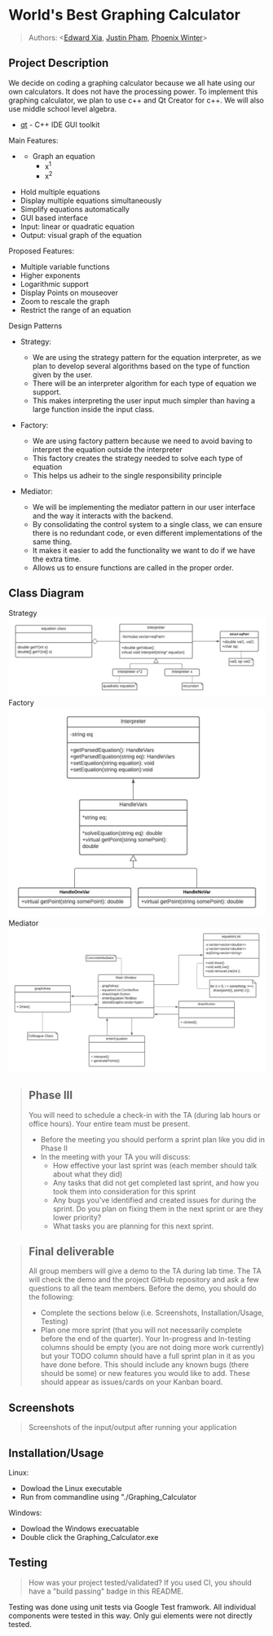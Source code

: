 # World's Best Graphing Calculator
 
 > Authors: \<[Edward Xia](https://github.com/dfire42), [Justin Pham](https://github.com/pjsrcool), [Phoenix Winter](https://github.com/PhoenixWinter542)\>

## Project Description
We decide on coding a graphing calculator because we all hate using our own calculators. It does not have the processing power. To implement this graphing calculator, we plan to use c++ and Qt Creator for c++. We will also use middle school level algebra.
* [qt](https://www.qt.io/) - C++ IDE GUI toolkit

Main Features:
* - Graph an equation
    - x<sup>1</sup>
    - x<sup>2</sup>
- Hold multiple equations
- Display multiple equations simultaneously
- Simplify equations automatically
- GUI based interface
- Input: linear or quadratic equation
- Output: visual graph of the equation

Proposed Features:
* Multiple variable functions
* Higher exponents
* Logarithmic support
* Display Points on mouseover
* Zoom to rescale the graph
* Restrict the range of an equation

Design Patterns
* Strategy:
  - We are using the strategy pattern for the equation interpreter, as we plan to develop several algorithms based on the type of function given by the user.
  - There will be an interpreter algorithm for each type of equation we support.
  - This makes interpreting the user input much simpler than having a large function inside the input class.

* Factory:
  - We are using factory pattern because we need to avoid  baving to interpret the equation outside the interpreter
  - This factory creates the strategy needed to solve each type of equation
  - This helps us adheir to the single responsibility principle

* Mediator:
  - We will be implementing the mediator pattern in our user interface and the way it interacts with the backend.
  - By consolidating the control system to a single class, we can ensure there is no redundant code, or even different implementations of the same thing.
  - It makes it easier to add the functionality we want to do if we have the extra time.
  - Allows us to ensure functions are called in the proper order.


## Class Diagram
 Strategy
 ![Alt text](Strategy_Interpret_User_Input.jpeg?raw=true "Strategy")
 Factory
 ![Alt text](Factory_Interpreter.jpeg?raw=true "Factory")
 Mediator
 ![Alt text](Mediator_GUI.jpeg?raw=true "Mediator")

 > ## Phase III
 > You will need to schedule a check-in with the TA (during lab hours or office hours). Your entire team must be present. 
 > * Before the meeting you should perform a sprint plan like you did in Phase II
 > * In the meeting with your TA you will discuss: 
 >   - How effective your last sprint was (each member should talk about what they did)
 >   - Any tasks that did not get completed last sprint, and how you took them into consideration for this sprint
 >   - Any bugs you've identified and created issues for during the sprint. Do you plan on fixing them in the next sprint or are they lower priority?
 >   - What tasks you are planning for this next sprint.

 > ## Final deliverable
 > All group members will give a demo to the TA during lab time. The TA will check the demo and the project GitHub repository and ask a few questions to all the team members. 
 > Before the demo, you should do the following:
 > * Complete the sections below (i.e. Screenshots, Installation/Usage, Testing)
 > * Plan one more sprint (that you will not necessarily complete before the end of the quarter). Your In-progress and In-testing columns should be empty (you are not doing more work currently) but your TODO column should have a full sprint plan in it as you have done before. This should include any known bugs (there should be some) or new features you would like to add. These should appear as issues/cards on your Kanban board. 
 ## Screenshots
 > Screenshots of the input/output after running your application
 ## Installation/Usage
 Linux:
* Dowload the Linux executable
* Run from commandline using "./Graphing_Calculator

Windows:
* Dowload the Windows execuatable
* Double click the Graphing_Calculator.exe

 ## Testing
 > How was your project tested/validated? If you used CI, you should have a "build passing" badge in this README.
 
Testing was done using unit tests via Google Test framwork. All individual components were tested in this way. Only gui elements were not directly tested.
 

